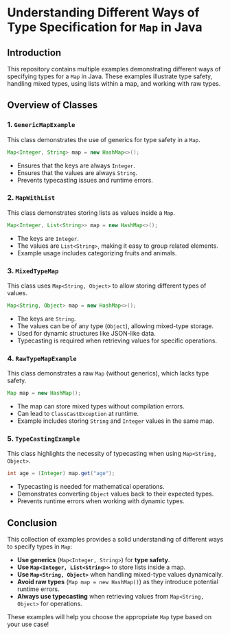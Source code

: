 # Understanding Different Ways of Type Specification for `Map` in Java

## Introduction
This repository contains multiple examples demonstrating different ways of specifying types for a `Map` in Java. These examples illustrate type safety, handling mixed types, using lists within a map, and working with raw types.

## Overview of Classes

### 1. `GenericMapExample`
This class demonstrates the use of generics for type safety in a `Map`.
```java
Map<Integer, String> map = new HashMap<>();
```
- Ensures that the keys are always `Integer`.
- Ensures that the values are always `String`.
- Prevents typecasting issues and runtime errors.

### 2. `MapWithList`
This class demonstrates storing lists as values inside a `Map`.
```java
Map<Integer, List<String>> map = new HashMap<>();
```
- The keys are `Integer`.
- The values are `List<String>`, making it easy to group related elements.
- Example usage includes categorizing fruits and animals.

### 3. `MixedTypeMap`
This class uses `Map<String, Object>` to allow storing different types of values.
```java
Map<String, Object> map = new HashMap<>();
```
- The keys are `String`.
- The values can be of any type (`Object`), allowing mixed-type storage.
- Used for dynamic structures like JSON-like data.
- Typecasting is required when retrieving values for specific operations.

### 4. `RawTypeMapExample`
This class demonstrates a raw `Map` (without generics), which lacks type safety.
```java
Map map = new HashMap();
```
- The map can store mixed types without compilation errors.
- Can lead to `ClassCastException` at runtime.
- Example includes storing `String` and `Integer` values in the same map.

### 5. `TypeCastingExample`
This class highlights the necessity of typecasting when using `Map<String, Object>`.
```java
int age = (Integer) map.get("age");
```
- Typecasting is needed for mathematical operations.
- Demonstrates converting `Object` values back to their expected types.
- Prevents runtime errors when working with dynamic types.

## Conclusion
This collection of examples provides a solid understanding of different ways to specify types in `Map`:
- **Use generics** (`Map<Integer, String>`) for **type safety**.
- **Use `Map<Integer, List<String>>`** to store lists inside a map.
- **Use `Map<String, Object>`** when handling mixed-type values dynamically.
- **Avoid raw types** (`Map map = new HashMap()`) as they introduce potential runtime errors.
- **Always use typecasting** when retrieving values from `Map<String, Object>` for operations.

These examples will help you choose the appropriate `Map` type based on your use case!

